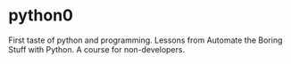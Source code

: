 # python0
First taste of python and programming. 
Lessons from Automate the Boring Stuff with Python. 
A course for non-developers. 